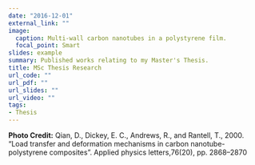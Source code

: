 ```yaml
---
date: "2016-12-01"
external_link: ""
image:
  caption: Multi-wall carbon nanotubes in a polystyrene film.
  focal_point: Smart
slides: example
summary: Published works relating to my Master's Thesis.
title: MSc Thesis Research
url_code: ""
url_pdf: ""
url_slides: ""
url_video: ""
tags:
- Thesis
---
```


**Photo Credit:** Qian, D., Dickey, E. C., Andrews, R., and Rantell, T., 2000.  “Load transfer and deformation mechanisms in carbon nanotube-polystyrene composites”. Applied physics letters,76(20), pp. 2868–2870